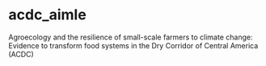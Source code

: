# acdc_aimle
Agroecology and the resilience of small-scale farmers to climate change: Evidence to transform food systems in the Dry Corridor of Central America (ACDC) 

